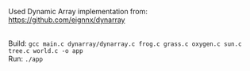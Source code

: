 Used Dynamic Array implementation from: https://github.com/eignnx/dynarray
<br><br>

Build: `gcc main.c dynarray/dynarray.c frog.c grass.c oxygen.c sun.c tree.c world.c -o app` 
<br>
Run: `./app`